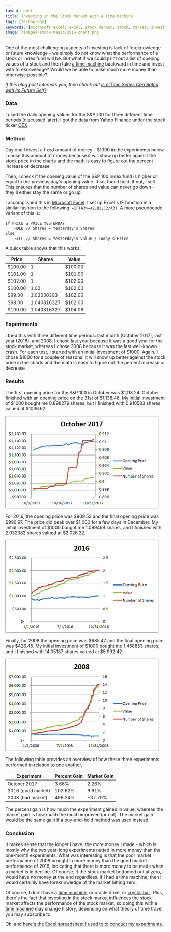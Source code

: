 ```yaml
---
layout: post
title: Investing in the Stock Market With a Time Machine
tags: [technology]
keywords: [microsoft excel, excel, stock market, stock, market, investment, invest, investing, time machine, time travel]
image: /images/stock-magic/2016-chart.png
---
```


One of the most challenging aspects of investing is lack of foreknowledge or future knowledge - we simply do not know what the performance of a stock or index fund will be. But what if we could print out a list of opening values of a stock and then take [a time machine](https://www.amazon.com/Back-Future-Complete-Adventures-Blu-ray/dp/B01LAQPGCO/?tag=hendrixjoseph-20) backward in time and invest with foreknowledge? Would we be able to make much more money than otherwise possible?

*If this blog post interests you, then check out [Is a Time Series Correlated with its Future Self?](http://hendrixjoseph.github.io/is-a-time-series-correlated-with-its-future-self/)*

###  Data

I used the daily opening values for the S&P 100 for three different time periods (discussed later). I got the data from [Yahoo Finance](https://finance.yahoo.com/) under the stock ticker [OEX](https://finance.yahoo.com/quote/%5EOEX?p=%5EOEX).

### Method

Day one I invest a fixed amount of money - $1000 in the experiments below. I chose this amount of money because it will show up better against the stock price in the charts and the math is easy to figure out the percent increase or decrease

Then, I check if the opening value of the S&P 100 index fund is higher or equal to the previous day's opening value. If so, then I hold. If not, I sell. This ensures that the number of shares and value can never go down - they'll either stay the same or go up.

I accomplished this in [Microsoft Excel](https://www.microsoft.com/en-us/p/excel/cfq7ttc0k7dx?activetab=pivot%3aoverviewtab). I set up Excel's IF function in a similar fashion to the following: `=IF(A3>=A2,B2,C2/A3)`. A more pseudocode variant of this is:

```
If PRICE ≥ PRICE YESTERDAY
    HOLD // Shares = Yesterday's Shares
Else
    SELL // Shares = Yesterday's Value / Today's Price
```

A quick table shows that this works:

Price | Shares | Value
--- | --- | ---
$100.00  | 1 |  $100.00
$101.00  | 1 |  $101.00
$102.00  | 1 |  $102.00
$100.00  | 1.02 |  $102.00
$99.00  | 1.03030303 |  $102.00
$98.00  | 1.040816327 |  $102.00
$100.00  | 1.040816327 |  $104.08

### Experiments

I tried this with three different time periods: last month (October 2017), last year (2016), and 2008. I chose last year because it was a good year for the stock market, whereas I chose 2008 because it was the last well-known crash. For each test, I started with an initial investment of $1000. Again, I chose $1000 for a couple of reasons: it will show up better against the stock price in the charts and the math is easy to figure out the percent increase or decrease

### Results

The first opening price for the S&P 100 in October was $1,113.24. October finished with an opening price on the 31st of $1,138.48. My initial investment of $1000 bought me 0.898279 shares, but I finished with 0.910583 shares valued at $1036.62.

![October 2017 Stock Chart](/images/stock-magic/2017-October-chart.png)

For 2016, the opening price was $909.53 and the final opening price was $996.97. The price did peak over $1,000 for a few days in December. My initial investment of $1000 bought me 1.099469 shares, and I finished with 2.032382 shares valued at $2,026.22.

![2016 Stock Chart](/images/stock-magic/2016-chart.png)

Finally, for 2008 the opening price was $685.47 and the final opening price was $426.45. My initial investment of $1000 bought me 1.458853 shares, and I finished with 14.05187 shares valued at $5,992.42.

![2008 Stock Chart](/images/stock-magic/2008-chart.png)

The following table provides an overview of how these three experiments performed in relation to one another, 

Experiment | Percent Gain | Market Gain
--- | --- | ---
October 2017 | 3.66% | 2.26%
2016 (good market) | 102.62% | 9.61%
2008 (bad market) | 499.24% | -37.79%

The percent gain is how much the experiment gained in value, whereas the market gain is how much the much improved (or not). The market gain would be the same gain if a buy-and-hold method was used instead.

### Conclusion

It makes sense that the longer I have, the more money I made - which is mostly why the two year-long experiments netted in more money than the one-month experiments. What was interesting is that the poor market performance of 2008 brought in more money than the good market performance of 2016, indicating that there is more money to be made when a market is in decline. Of course, if the stock market bottomed out at zero, I would have no money at the end regardless. If I had a time machine, then I would certainly have foreknowledge of the market hitting zero.

Of course, I don't have a [time machine](https://www.amazon.com/Doctor-Who-Complete-Blu-ray-Season/dp/B003XIIW2Y/?tag=hendrixjoseph-20), or oracle drive, or [crystal ball](https://www.amazon.com/Amlong-Crystal-Clear-Redwood-Resin/dp/B01BCS7J3Y/?tag=hendrixjoseph-20). Plus, there's the fact that investing in the stock market influences the stock market affects the performance of the stock market, so doing this with a [time machine](https://www.abebooks.com/products/isbn/9780486284729/30059231216) may change history, depending on what theory of time travel you may subscribe to.

Oh, and [here's the Excel spreadsheet I used to to conduct my experiments](/xlxs/stock-magic.xlsx).

